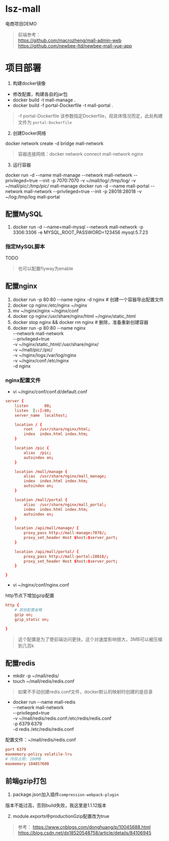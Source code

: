 # lsz-mall

电商项目DEMO

> 前端参考：  
> https://github.com/macrozheng/mall-admin-web  
> https://github.com/newbee-ltd/newbee-mall-vue-app  


# 项目部署

1. 构建docker镜像
- 修改配置，构建各自的jar包
- docker build -t mall-manage .
- docker build -f portal-Dockerfile -t mall-portal .

> -f portal-Dockerfile 该参数指定Dockerfile，视具体情况而定，此处构建文件为 `portal-Dockerfile` 

2. 创建Docker网络

docker network create -d bridge mall-network

> 容器连接网络：docker network connect mall-network nginx

3. 运行容器

docker run -d --name mall-manage --network mall-network --privileged=true --init -p 7070:7070 -v ~/mall/log/:/tmp/log/ -v ~/mall/pic/:/tmp/pic/ mall-manage
docker run -d --name mall-portal --network mall-network --privileged=true --init -p 28018:28018 -v ~/log:/tmp/log mall-portal

## 配置MySQL
1. docker run -d --name=mall-mysql --network mall-network -p 3306:3306 -e MYSQL_ROOT_PASSWORD=123456 mysql:5.7.23

### 指定MySQL脚本

TODO

> 也可以配置flyway为enable

## 配置nginx

1. docker run -p 80:80 --name nginx -d nginx # 创建一个容器导出配置文件
2. docker cp nginx:/etc/nginx ~/nginx
3. mv ~/nginx/nginx ~/nginx/conf
4. docker cp nginx:/usr/share/nginx/html ~/nginx/static_html
5. docker stop nginx && docker rm nginx # 删除，准备重新创建容器
6. docker run -p 80:80 --name nginx \
--network mall-network \
--privileged=true \
-v ~/nginx/static_html/:/usr/share/nginx/ \
-v ~/mall/pic/:/pic/ \
-v ~/nginx/logs:/var/log/nginx  \
-v ~/nginx/conf:/etc/nginx  \
-d nginx

### nginx配置文件

- vi ~/nginx/conf/conf.d/default.conf

```conf
server {
    listen       80;
    listen  [::]:80;
    server_name  localhost;

    location / {
        root   /usr/share/nginx/html;
        index  index.html index.htm;        
    }

    location /pic {
        alias  /pic;
        autoindex on;
    }

    location /mall/manage {
        alias  /usr/share/nginx/mall_manage;
        index  index.html index.htm;
        autoindex on;
    }

    location /mall/portal {
        alias  /usr/share/nginx/mall_portal;
        index  index.html index.htm;
        autoindex on;
    }

    location /api/mall/manage/ {
        proxy_pass http://mall-manage:7070/;
        proxy_set_header Host $host:$server_port;
    }

    location /api/mall/portal/ {
        proxy_pass http://mall-portal:28018/;
        proxy_set_header Host $host:$server_port;
    }

}
```

- vi ~/nginx/conf/nginx.conf

http节点下增加gzip配置

```conf
http {
	# 其他配置省略
    gzip on;
    gzip_static on;

}
```



> 这个配置是为了使前端访问更快，这个对速度影响很大，3MB可以被压缩到几百k


## 配置redis
- mkdir -p ~/mall/redis/
- touch ~/mall/redis/redis.conf

> 如果不手动创建redis.conf文件，docker默认的映射时创建的是目录

- docker run --name mall-redis \
--network mall-network \
--privileged=true \
-v ~/mall/redis/redis.conf:/etc/redis/redis.conf \
-p 6379:6379 \
-d redis /etc/redis/redis.conf

配置文件：~/mall/redis/redis.conf
```conf
port 6379
maxmemory-policy volatile-lru
# 内存占用: 100MB
maxmemory 104857600
```

## 前端gzip打包

1. package.json加入插件`compression-webpack-plugin`

版本不能过高，否则build失败，我这里是1.1.12版本

2. module.exports中productionGzip配置改为true

> 参考：
> https://www.cnblogs.com/donghuang/p/10045688.html
> https://blog.csdn.net/dx18520548758/article/details/84106945